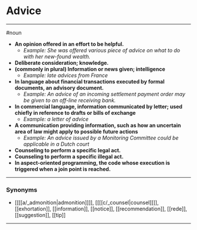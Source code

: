 # Advice
---
#noun
- **An opinion offered in an effort to be helpful.**
	- _Example: She was offered various piece of advice on what to do with her new-found wealth._
- **Deliberate consideration; knowledge.**
- **(commonly in plural) Information or news given; intelligence**
	- _Example: late advices from France_
- **In language about financial transactions executed by formal documents, an advisory document.**
	- _Example: An advice of an incoming settlement payment order may be given to an off-line receiving bank._
- **In commercial language, information communicated by letter; used chiefly in reference to drafts or bills of exchange**
	- _Example: a letter of advice_
- **A communication providing information, such as how an uncertain area of law might apply to possible future actions**
	- _Example: An advice issued by a Monitoring Committee could be applicable in a Dutch court_
- **Counseling to perform a specific legal act.**
- **Counseling to perform a specific illegal act.**
- **In aspect-oriented programming, the code whose execution is triggered when a join point is reached.**
---
### Synonyms
- [[[[a/_admonition|admonition]]]], [[[[c/_counsel|counsel]]]], [[exhortation]], [[information]], [[notice]], [[recommendation]], [[rede]], [[suggestion]], [[tip]]
---
